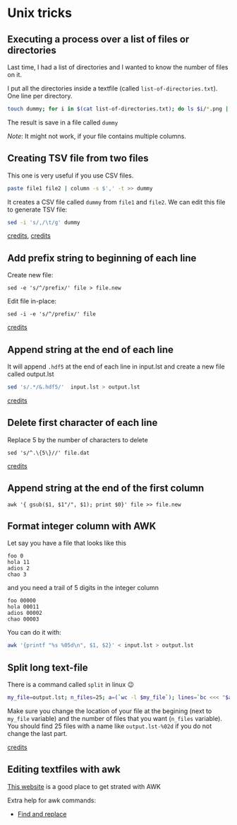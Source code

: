# Unix tricks

## Executing a process over a list of files or directories

Last time, I had a list of directories and I wanted to know the number of files on it.

I put all the directories inside a textfile (called `list-of-directories.txt`). One line per directory.

```bash
touch dummy; for i in $(cat list-of-directories.txt); do ls $i/*.png | wc -l >> dummy; done;
```

The result is save in a file called `dummy`

*Note*: It might not work, if your file contains multiple columns.

## Creating TSV file from two files

This one is very useful if you use CSV files.

```bash
paste file1 file2 | column -s $',' -t >> dummy
```

It creates a CSV file called `dummy` from `file1` and `file2`. We can edit this file to generate TSV file:

```bash
sed -i 's/,/\t/g' dummy
```

[credits](http://unix.stackexchange.com/a/16465), [credits](http://www.unix.com/unix-for-dummies-questions-and-answers/63747-converting-csv-tsv-back.html)

## Add prefix string to beginning of each line

Create new file:

`sed -e 's/^/prefix/' file > file.new`

Edit file in-place:

`sed -i -e 's/^/prefix/' file`

[credits](http://stackoverflow.com/questions/2099471/add-a-prefix-string-to-beginning-of-each-line)

## Append string at the end of each line

It will append `.hdf5` at the end of each line in input.lst and create a new file called output.lst

```bash
sed 's/.*/&.hdf5/'  input.lst > output.lst
```

[credits](http://stackoverflow.com/questions/15978504/add-text-at-the-end-of-each-line)

## Delete first character of each line

Replace 5 by the number of characters to delete

`sed 's/^.\{5\}//' file.dat`

[credits](http://stackoverflow.com/questions/3795512/delete-the-first-5-chars-on-any-line-of-a-textfile-in-linux-with-sed?lq=1)

## Append string at the end of the first column

`awk '{ gsub($1, $1"/", $1); print $0}' file >> file.new`

## Format integer column with AWK

Let say you have a file that looks like this

```
foo 0
hola 11
adios 2
chao 3
```

and you need a trail of 5 digits in the integer column

```
foo 00000
hola 00011
adios 00002
chao 00003
```

You can do it with:

```bash
awk '{printf "%s %05d\n", $1, $2}' < input.lst > output.lst
```

## Split long text-file

There is a command called `split` in linux :wink:

```bash
my_file=output.lst; n_files=25; a=(`wc -l $my_file`); lines=`bc <<< "$a/$n_files"` ; split -l $lines -d  $my_file output.lst-
```

Make sure you change the location of your file at the begining (next to `my_file` variable) and the number of files that you want (`n_files` variable). You should find 25 files with a name like `output.lst-%02d` if you do not change the last part.

[credits](http://stackoverflow.com/questions/19031144/how-to-split-one-text-file-into-multiple-txt-files)

## Editing textfiles with awk

[This website](http://www.ibm.com/developerworks/library/l-awk1/) is a good place to get strated with AWK

Extra help for awk commands:

- [Find and replace](http://www.cyberciti.biz/faq/awk-find-and-replace-fields-values/)
